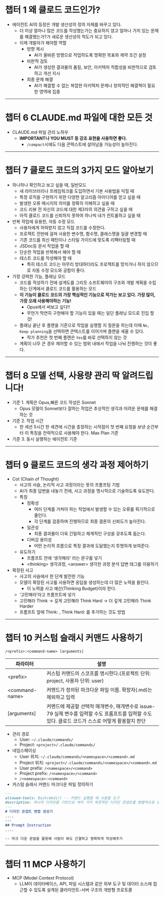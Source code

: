 # 챕터 1 왜 클로드 코드인가?

- 에이전트 AI의 등장은 개발 생산성의 정의 자체를 바꾸고 있다.
	- 더 이상 얼마나 많은 코드를 작성했는가는 중요하지 않고 얼마나 가치 있는 문제를 해결했는가?가 새로운 생산성의 척도가 되고 있다.
	- 이제 개발자가 해야할 역할
		- 방향 제시
			- AI가 올바른 방향으로 작업하도록 명확한 목표와 제약 조건 설정
		- 비판적 검토
			- AI가 생성한 결과물의 품질, 보안, 아키텍처 적합성을 비판적으로 검토하고 개선 지시
		- 최종 문제 해결
			- AI가 해결할 수 없는 복잡한 아키텍처 문제나 창의적인 해결책이 필요한 영역에 집중

---
# 챕터 6 CLAUDE.md 파일에 대한 모든 것
- CLAUDE.md 파일 관리 노하우
	- **IMPORTANT나 YOU MUST 등 강조 표현을 사용하면 좋다.**
		- `/compact`시에도 다음 콘텍스트에 살아남을 가능성이 높아진다.
---
# 챕터 7 클로드 코드의 3가지 모드 알아보기
- 하나하나 확인하고 보고 싶을 때, 일반모드
	- 새 라이브러리나 프레임워크를 도입하면서 기본 사용법을 익힐 때
	- 특정 로직을 구현하기 위한 다양한 알고리즘 아이디어를 얻고 싶을 때
	- 발생한 오류 메시지의 의미를 정확히 이해하고 싶을 때
	- 코드 리뷰 전 자신의 코드에 대한 제3자의 의견을 구하고 싶을 때
	- 아직 클로드 코드를 신뢰하지 못하여 하나씩 내가 컨트롤하고 싶을 때
- 반복 작업에 유용한, 자동 수정 모드
	- 사용자에게 허락받지 않고 직접 코드를 수정한다.
	- 프로젝트 전반에 걸쳐 사용한 변수명, 함수명, 클래스명을 일괄 변경할 때
	- 기존 코드를 최신 패턴이나 스타일 가이드에 맞도록 리팩터링할 때
	- JSDoc등 문서 작업을 할 때
	- 단순한 작업을 반복해서 해야 할 때
	- 테스트 코드를 작성해야 할 때
		- 특히 테스트 코드는 아무리 방대하더라도 프로젝트를 망치거나 하지 않으므로 자동 수정 모드와 궁합이 좋다.
- 가장 강력한 기능, 플래닝 모드
	- 코드를 작성하기 전에 설계도를 그리듯 소프트웨어의 구조와 개발 계획을 수립하는 단계에서 클로드 코드를 활용하는 모드
	- **이 기능이 클로드 코드의 가장 핵심적인 기능으로 작가는 보고 있다. 가장 많이, 가장 오래 사용해야하는 기능!**
		- Opus에서 써보고 싶다!!
		- 무언가 막연히 구현해야 할 기능이 있을 때는 일단 플래닝 모드로 진입 할 것!
	- 플래닝 끝난 후 플랜을 기준으로 작업을 실행할 지 질문을 하는데 이때 `No, Keep planning`을 선택하면 콘텍스트를 이어가며 플랜을 세울 수 있다.
		- 작가 추천은 첫 번째 플랜은 `Yes`를 바로 선택하지 않는 것
	- 계획이 너무 큰 경우 제어할 수 있는 범위 내에서 작업을 나눠 진행하는 것이 좋다.
---
# 챕터 8 모델 선택, 사용량 관리 딱 알려드립니다!
- 기준 1. 계획은 Opus,빠른 코드 작성은 Sonnet
	- Opus 모델이 Sonnet보다 잘하는 작업은 추상적인 생각과 어려운 문제를 해결하는 것
- 기준 2. 작업 시간
	- 한 세션 5시간 한 세견에 시간을 츶정하는 시작점이 첫 번째 요청을 보낸 순간부터 이 특징을 전략적으로 사용해야 한다. Max Plan 기준
- 기준 3. 동시 실행하는 에이전트 기준
---
# 챕터 9 클로드 코드의 생각 과정 제어하기
- Cot (Chain of Thought)
	- 사고의 사슬, 논리적 사고 과정이라는 뜻의 프롬프팅 기법
	- AI가 최종 답변을 내놓기 전에, 사고 과정을 명시적으로 기술하도록 유도한다.
	- 특징
		- 정확성
			- 여러 단계를 거쳐야 하는 작업에서 발생할 수 있는 오류를 획기적으로 줄인다.
			- 각 단계를 검증하며 진행하므로 최종 결론의 신뢰도가 높아진다.
		- 일관성
			- 최종 결과물이 더욱 긴밀하고 체계적인 구성을 갖추도록 돕는다.
		- 디버깅 용이성
			- 어떤 논리적 흐름으로 특정 결과에 도달했는지 투명하게 보여준다.
	- 유도하기
		- 프롬프트 안에 ‘생각해라’ 라는 문구를 넣기
		- \<thinking> 생각과정, \<answer> 생각한 과정 분석 답변 태그를 이용하기
- 확장된 사고
	- 사고의 사슬에서 한 단계 발전한 기능
	- 모델이 확장된 사고를 사용하면 응답을 생성하는데 더 많은 노력을 들인다.
		- 이 노력을 사고 예산(Thinking Budget)이라 한다.
	- ‘고민해라’라고 프롬프트에 넣기
	- 고민해라 Think -> 깊게 고민해라 Think Hard -> 더 깊게 고민해라 Think Harder
	- 프롬프트 앞에 Think: , Think Hard: 를 추가하는 것도 방법
---
# 챕터 10 커스텀 슬래시 커맨드 사용하기

`/<prefix>:<command-name> [arguments]`

| 파라미터            | 설명                                                                                       |
| --------------- | ---------------------------------------------------------------------------------------- |
| \<prefix>       | 커스텀 커맨드의 스코프를 명시한다.(프로젝트 단위: project, 사용자 단위: user)                                      |
| \<command-name> | 커맨드가 정의된 마크다운 파일 이름. 확장자(.md)는 제외하고 입력                                                   |
| \[arguments]    | 커맨드에 제공할 선택적 매개변수, 매개변수로 issue-79 실제 변수를 입력할 수도 프롬프트를 입력할 수도 있다. 클로드 코드가 스스로 어떻게 활용할지 판단 |
- 관리 경로
	- User: `~/.claude/commands/`
	- Project: `<project>/.claude/commands/`
- 네임스페이싱
	- User 위치: `~/.claude/commands/<namespace>/<command>.md`
	- Project 위치: `<project>/.claude/commands/<namespace>/<command>.md`
	- User prefix: `/<namespace>/<command>`
	- Project prefix: `/<namespace>/<command>`	
	- `/<namespace>:<command>`
- 커스텀 슬래시 커맨드 마크다운 파일 정의하기
```markdown
---
allowed-tools: Bash(mkdir) -- 커맨드 실행할 때 사용할 도구
description: 하나의 디자인을 기반으로 여러 가지 독창적인 디자인 콘셉트를 병렬적으로 생성합니다. -- 커맨드에 대한 간략한 설명
---
# 디자인 콘셉트 병렬 생성기
....
---
## Prompt Instruction
....

-- 마크 다운 문법을 활용해 사람이 봐도 간결하고 명확하게 작성해주기
```
---
# 챕터 11 MCP 사용하기
- MCP (Model Context Protocol)
	- LLM이 데이터베이스, API, 파일 시스템과 같은 외부 도구 및 데이터 소스에 접근할 수 있도록 설계된 클라이언트-서버 구조의 개방형 프로토콜